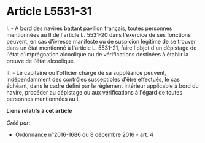 # Article L5531-31

I. - A bord des navires battant pavillon français, toutes personnes mentionnées au II de l'article L. 5531-20 dans l'exercice
de ses fonctions peuvent, en cas d'ivresse manifeste ou de suspicion légitime de se trouver dans un état mentionné à
l'article L. 5531-21, faire l'objet d'un dépistage de l'état d'imprégnation alcoolique ou de vérifications destinées à
établir la preuve de l'état alcoolique.

II. - Le capitaine ou l'officier chargé de sa suppléance peuvent, indépendamment des contrôles susceptibles d'être effectués,
le cas échéant, dans le cadre défini par le règlement intérieur applicable à bord du navire, procéder au dépistage ou aux
vérifications à l'égard de toutes personnes mentionnées au I.

**Liens relatifs à cet article**

_Créé par_:

  - Ordonnance n°2016-1686 du 8 décembre 2016 - art. 4
